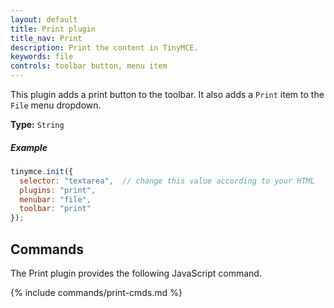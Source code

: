 ```yaml
---
layout: default
title: Print plugin
title_nav: Print
description: Print the content in TinyMCE.
keywords: file
controls: toolbar button, menu item
---
```


This plugin adds a print button to the toolbar. It also adds a `Print` item to the `File` menu dropdown.

**Type:** `String`

##### Example

```js
tinymce.init({
  selector: "textarea",  // change this value according to your HTML
  plugins: "print",
  menubar: "file",
  toolbar: "print"
});
```

## Commands

The Print plugin provides the following JavaScript command.

{% include commands/print-cmds.md %}
